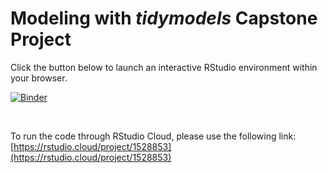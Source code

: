 # Modeling with *tidymodels* Capstone Project

Click the button below to launch an interactive RStudio environment within your browser. 

[![Binder](https://mybinder.org/badge_logo.svg)](https://mybinder.org/v2/gh/dsvancer/modeling-with-tidymodels-capstone/master?urlpath=rstudio)

<br>

To run the code through RStudio Cloud, please use the following link: [https://rstudio.cloud/project/1528853](https://rstudio.cloud/project/1528853)
